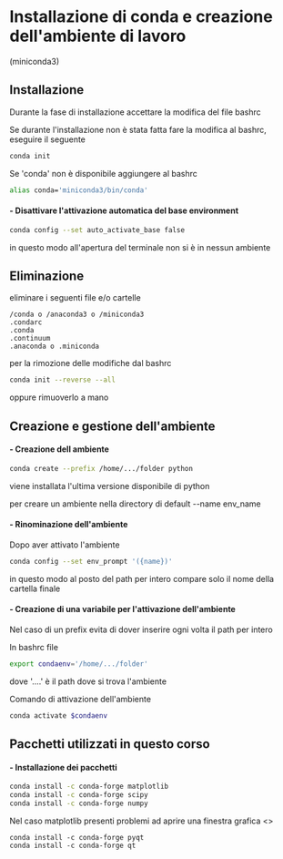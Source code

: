 # Installazione di conda e creazione dell'ambiente di lavoro

(miniconda3)

## Installazione

Durante la fase di installazione accettare la modifica del file bashrc

Se durante l'installazione non è stata fatta fare la modifica al bashrc, eseguire il seguente
```bash 
conda init
```

Se 'conda' non è disponibile aggiungere al bashrc
```bash
alias conda='miniconda3/bin/conda'
```


#### - Disattivare l'attivazione automatica del base environment
```bash
conda config --set auto_activate_base false
```
in questo modo all'apertura del terminale non si è in nessun ambiente

## Eliminazione

eliminare i seguenti file e/o cartelle

``` 
/conda o /anaconda3 o /miniconda3
.condarc
.conda
.continuum
.anaconda o .miniconda
```

per la rimozione delle modifiche dal bashrc
```bash
conda init --reverse --all
```
oppure rimuoverlo a mano

## Creazione e gestione dell'ambiente

#### - Creazione dell ambiente
```bash
conda create --prefix /home/.../folder python
```
viene installata l'ultima versione disponibile di python

per creare un ambiente nella directory di default --name env_name

#### - Rinominazione dell'ambiente
Dopo aver attivato l'ambiente
```bash
conda config --set env_prompt '({name})'
```
in questo modo al posto del path per intero compare solo il nome della cartella finale

#### - Creazione di una variabile per l'attivazione dell'ambiente

Nel caso di un prefix evita di dover inserire ogni volta il path per intero

In bashrc file
```bash  
export condaenv='/home/.../folder'
```    
dove '....' è il path dove si trova l'ambiente

Comando di attivazione dell'ambiente
```bash
conda activate $condaenv
```

## Pacchetti utilizzati in questo corso

#### - Installazione dei pacchetti
```bash
conda install -c conda-forge matplotlib
conda install -c conda-forge scipy
conda install -c conda-forge numpy
```

Nel caso matplotlib presenti problemi ad aprire una finestra grafica <>
```
conda install -c conda-forge pyqt
conda install -c conda-forge qt
```
